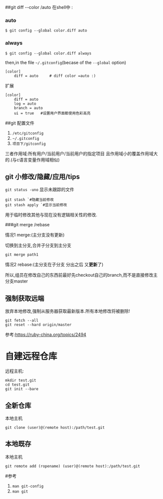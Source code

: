 ##git diff --color /auto
在shell中 :

### auto
`$ git config --global color.diff auto`
### always
`$ git config --global color.diff always`

then,in the file `~/.gitconfig`(becase of the `--global` option)

```
[color]
	diff = auto     # diff color =auto :)
```

扩展

```
[color]
	diff = auto
	log = auto
	branch = auto
	ui = true	#设置用户界面都使用色彩高亮
```

##git 配置文件 
1. `/etc/gitconfig`
2. `~/.gitconfig`
3. `项目下/gitconfig`

三者作用域:所有用户/当前用户/当前用户的指定项目
且作用域小的覆盖作用域大的.(与c语言变量作用域相似)

## git 小修改/隐藏/应用/tips

`git status -uno` 显示未跟踪的文件


```
git stash `#隐藏当前修改
git stash apply `#显示当前修改
```
用于临时修改其他与现在没有逻辑相关性的修改.

###git merge /rebase

情况1 merge:(主分支没有更新)

切换到主分支,合并子分支到主分支

`git merge path1`

情况2 rebase:(主分支在子分支 分出之后 又**更新**了)

所以,组员在修改自己的东西前最好先checkout自己的branch,而不是直接修改主分支master

## 强制获取远端

放弃本地修改,强制从服务器获取最新版本.所有本地修改将被删除!

```
git fetch --all  
git reset --hard origin/master 
```

参考:https://ruby-china.org/topics/2494

# 自建远程仓库

远程主机:
```
mkdir test.git
cd test.git
git init --bare
```

## 全新仓库

本地主机
```
git clone (user)@(remote host):/path/test.git
```

## 本地既存

本地主机
```
git remote add (ropename) (user)@(remote host):/path/test.git
```


#参考

1. `man git-config`
2. `man git`
